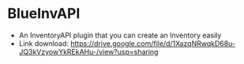 # BlueInvAPI
* An InventoryAPI plugin that you can create an Inventory easily
* Link download: https://drive.google.com/file/d/1XazqNRwqkD68u-JQ3kVzyowYkREkAHu-/view?usp=sharing
